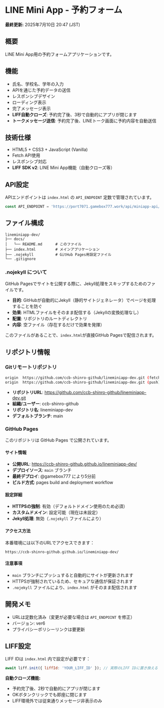 # LINE Mini App - 予約フォーム

**最終更新:** 2025年7月10日 20:47 (JST)

## 概要
LINE Mini App用の予約フォームアプリケーションです。

## 機能
- 氏名、学校名、学年の入力
- APIを通じた予約データの送信
- レスポンシブデザイン
- ローディング表示
- 完了メッセージ表示
- **LIFF自動クローズ**: 予約完了後、3秒で自動的にアプリが閉じます
- **トークメッセージ送信**: 予約完了後、LINEトーク画面に予約内容を自動送信

## 技術仕様
- HTML5 + CSS3 + JavaScript (Vanilla)
- Fetch API使用
- レスポンシブ対応
- **LIFF SDK v2**: LINE Mini App機能（自動クローズ等）

## API設定
APIエンドポイントは `index.html` の `API_ENDPOINT` 定数で管理されています。

```javascript
const API_ENDPOINT = 'https://port7071.gamebox777.work/api/miniapp-api/reservations';
```

## ファイル構成
```
lineminiapp-dev/
├── docs/
│   └── README.md      # このファイル
├── index.html         # メインアプリケーション
├── .nojekyll          # GitHub Pages用設定ファイル
└── .gitignore
```

### .nojekyll について
GitHub Pagesでサイトを公開する際に、Jekyll処理をスキップするためのファイルです。

- **目的**: GitHubが自動的にJekyll（静的サイトジェネレータ）でページを処理することを防ぐ
- **効果**: HTMLファイルをそのまま配信する（Jekyllの変換処理なし）
- **配置**: リポジトリのルートディレクトリ
- **内容**: 空ファイル（存在するだけで効果を発揮）

このファイルがあることで、`index.html`が直接GitHub Pagesで配信されます。

## リポジトリ情報

### Gitリモートリポジトリ
```bash
origin  https://github.com/ccb-shinro-github/lineminiapp-dev.git (fetch)
origin  https://github.com/ccb-shinro-github/lineminiapp-dev.git (push)
```

- **リポジトリURL**: https://github.com/ccb-shinro-github/lineminiapp-dev.git
- **組織/ユーザー**: ccb-shinro-github
- **リポジトリ名**: lineminiapp-dev
- **デフォルトブランチ**: main

### GitHub Pages
このリポジトリは GitHub Pages で公開されています。

#### サイト情報
- **公開URL**: https://ccb-shinro-github.github.io/lineminiapp-dev/
- **デプロイソース**: `main` ブランチ
- **最終デプロイ**: @gamebox777 により5分前
- **ビルド方式**: pages build and deployment workflow

#### 設定詳細
- **HTTPSの強制**: 有効（デフォルトドメイン使用のため必須）
- **カスタムドメイン**: 設定可能（現在は未設定）
- **Jekyll処理**: 無効（`.nojekyll` ファイルにより）

#### アクセス方法
本番環境には以下のURLでアクセスできます：
```
https://ccb-shinro-github.github.io/lineminiapp-dev/
```

#### 注意事項
- `main` ブランチにプッシュすると自動的にサイトが更新されます
- HTTPSが強制されているため、セキュアな通信が保証されます
- `.nojekyll` ファイルにより、`index.html` がそのまま配信されます

## 開発メモ
- URLは定数化済み（変更が必要な場合は `API_ENDPOINT` を修正）
- バージョン: ver6
- プライバシーポリシーリンクは要更新

## LIFF設定
LIFF IDは `index.html` 内で設定が必要です：
```javascript
await liff.init({ liffId: 'YOUR_LIFF_ID' }); // 実際のLIFF IDに置き換える
```

**自動クローズ機能:**
- 予約完了後、2秒で自動的にアプリが閉じます
- OKボタンクリックでも即座に閉じます
- LIFF環境外では従来通りメッセージ非表示のみ 
